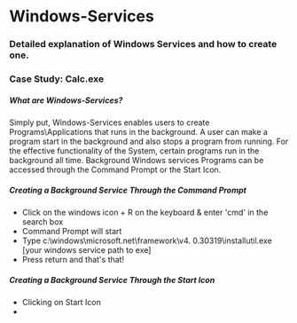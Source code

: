 # Windows-Services
### Detailed explanation of Windows Services and how to create one.
### Case Study: Calc.exe 



##### What are Windows-Services?
Simply put, Windows-Services enables users to create Programs\Applications that runs in the background. A user can make a program start in the background and  also stops a program from running. For the effective functionality of the System, certain programs run in the background all time. Background Windows services Programs can be accessed through the Command Prompt or the Start Icon.


##### Creating a Background Service Through the Command Prompt

- Click on the windows icon + R on the keyboard & enter 'cmd' in the search box
- Command Prompt will start
- Type c:\windows\microsoft.net\framework\v4. 0.30319\installutil.exe [your windows service path to exe]
- Press return and that's that!

##### Creating a Background Service Through the Start Icon

- Clicking on Start Icon
- 
